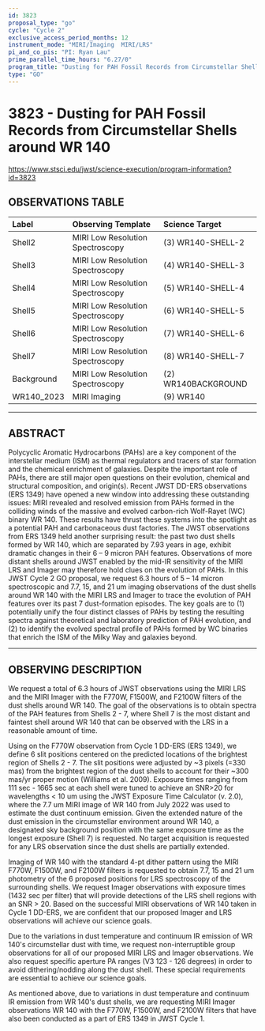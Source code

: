 ```yaml
---
id: 3823
proposal_type: "go"
cycle: "Cycle 2"
exclusive_access_period_months: 12
instrument_mode: "MIRI/Imaging  MIRI/LRS"
pi_and_co_pis: "PI: Ryan Lau"
prime_parallel_time_hours: "6.27/0"
program_title: "Dusting for PAH Fossil Records from Circumstellar Shells around WR 140"
type: "GO"
---
```

# 3823 - Dusting for PAH Fossil Records from Circumstellar Shells around WR 140
https://www.stsci.edu/jwst/science-execution/program-information?id=3823
## OBSERVATIONS TABLE
| Label         | Observing Template                | Science Target          |
| :------------ | :-------------------------------- | :---------------------- |
| Shell2        | MIRI Low Resolution Spectroscopy  | (3) WR140-SHELL-2       |
| Shell3        | MIRI Low Resolution Spectroscopy  | (4) WR140-SHELL-3       |
| Shell4        | MIRI Low Resolution Spectroscopy  | (5) WR140-SHELL-4       |
| Shell5        | MIRI Low Resolution Spectroscopy  | (6) WR140-SHELL-5       |
| Shell6        | MIRI Low Resolution Spectroscopy  | (7) WR140-SHELL-6       |
| Shell7        | MIRI Low Resolution Spectroscopy  | (8) WR140-SHELL-7       |
| Background    | MIRI Low Resolution Spectroscopy  | (2) WR140BACKGROUND     |
| WR140_2023    | MIRI Imaging                      | (9) WR140               |

---

## ABSTRACT

Polycyclic Aromatic Hydrocarbons (PAHs) are a key component of the interstellar medium (ISM) as thermal regulators and tracers of star formation and the chemical enrichment of galaxies. Despite the important role of PAHs, there are still major open questions on their evolution, chemical and structural composition, and origin(s). Recent JWST DD-ERS observations (ERS 1349) have opened a new window into addressing these outstanding issues: MIRI revealed and resolved emission from PAHs formed in the colliding winds of the massive and evolved carbon-rich Wolf-Rayet (WC) binary WR 140. These results have thrust these systems into the spotlight as a potential PAH and carbonaceous dust factories. The JWST observations from ERS 1349 held another surprising result: the past two dust shells formed by WR 140, which are separated by 7.93 years in age, exhibit dramatic changes in their 6 – 9 micron PAH features. Observations of more distant shells around JWST enabled by the mid-IR sensitivity of the MIRI LRS and Imager may therefore hold clues on the evolution of PAHs. In this JWST Cycle 2 GO proposal, we request 6.3 hours of 5 – 14 micron spectroscopic and 7.7, 15, and 21 um imaging observations of the dust shells around WR 140 with the MIRI LRS and Imager to trace the evolution of PAH features over its past 7 dust-formation episodes. The key goals are to (1) potentially unify the four distinct classes of PAHs by testing the resulting spectra against theoretical and laboratory prediction of PAH evolution, and (2) to identify the evolved spectral profile of PAHs formed by WC binaries that enrich the ISM of the Milky Way and galaxies beyond.

---

## OBSERVING DESCRIPTION

We request a total of 6.3 hours of JWST observations using the MIRI LRS and the MIRI Imager with the F770W, F1500W, and F2100W filters of the dust shells around WR 140. The goal of the observations is to obtain spectra of the PAH features from Shells 2 - 7, where Shell 7 is the most distant and faintest shell around WR 140 that can be observed with the LRS in a reasonable amount of time.

Using on the F770W observation from Cycle 1 DD-ERS (ERS 1349), we define 6 slit positions centered on the predicted locations of the brightest region of Shells 2 - 7. The slit positions were adjusted by ~3 pixels (=330 mas) from the brightest region of the dust shells to account for their ~300 mas/yr proper motion (Williams et al. 2009). Exposure times ranging from 111 sec - 1665 sec at each shell were tuned to achieve an SNR>20 for wavelengths < 10 um using the JWST Exposure Time Calculator (v. 2.0), where the 7.7 um MIRI image of WR 140 from July 2022 was used to estimate the dust continuum emission. Given the extended nature of the dust emission in the circumstellar environment around WR 140, a designated sky background position with the same exposure time as the longest exposure (Shell 7) is requested. No target acquisition is requested for any LRS observation since the dust shells are partially extended.

Imaging of WR 140 with the standard 4-pt dither pattern using the MIRI F770W, F1500W, and F2100W filters is requested to obtain 7.7, 15 and 21 um photometry of the 6 proposed positions for LRS spectroscopy of the surrounding shells. We request Imager observations with exposure times (1432 sec per filter) that will provide detections of the LRS shell regions with an SNR > 20. Based on the successful MIRI observations of WR 140 taken in Cycle 1 DD-ERS, we are confident that our proposed Imager and LRS observations will achieve our science goals.

Due to the variations in dust temperature and continuum IR emission of WR 140's circumstellar dust with time, we request non-interruptible group observations for all of our proposed MIRI LRS and Imager observations. We also request specific aperture PA ranges (V3 123 - 126 degrees) in order to avoid dithering/nodding along the dust shell. These special requirements are essential to achieve our science goals.

As mentioned above, due to variations in dust temperature and continuum IR emission from WR 140's dust shells, we are requesting MIRI Imager observations WR 140 with the F770W, F1500W, and F2100W filters that have also been conducted as a part of ERS 1349 in JWST Cycle 1.